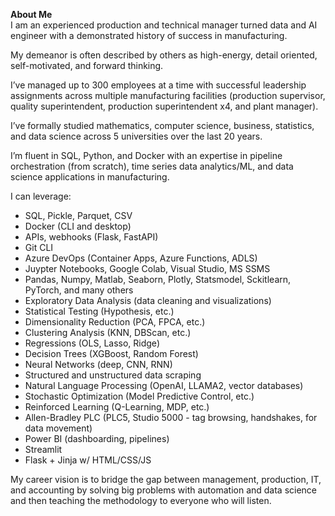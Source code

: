 <b>About Me</b><br>
I am an experienced production and technical manager turned data and AI engineer with a demonstrated history of success in manufacturing.

My demeanor is often described by others as high-energy, detail oriented, self-motivated, and forward thinking.

I’ve managed up to 300 employees at a time with successful leadership assignments across multiple manufacturing facilities (production supervisor, quality superintendent, production superintendent x4, and plant manager).

I’ve formally studied mathematics, computer science, business, statistics, and data science across 5 universities over the last 20 years.

I’m fluent in SQL, Python, and Docker with an expertise in pipeline orchestration (from scratch), time series data analytics/ML, and data science applications in manufacturing.

I can leverage:
- SQL, Pickle, Parquet, CSV
- Docker (CLI and desktop) 
- APIs, webhooks (Flask, FastAPI)
- Git CLI
- Azure DevOps (Container Apps, Azure Functions, ADLS)
- Juypter Notebooks, Google Colab, Visual Studio, MS SSMS
- Pandas, Numpy, Matlab, Seaborn, Plotly, Statsmodel, Sckitlearn, PyTorch, and many others
- Exploratory Data Analysis (data cleaning and visualizations) 
- Statistical Testing (Hypothesis, etc.)
- Dimensionality Reduction (PCA, FPCA, etc.) 
- Clustering Analysis (KNN, DBScan, etc.)
- Regressions (OLS, Lasso, Ridge)
- Decision Trees (XGBoost, Random Forest)
- Neural Networks (deep, CNN, RNN)
- Structured and unstructured data scraping 
- Natural Language Processing (OpenAI, LLAMA2, vector databases)
- Stochastic Optimization (Model Predictive Control, etc.)
- Reinforced Learning (Q-Learning, MDP, etc.) 
- Allen-Bradley PLC (PLC5, Studio 5000 - tag browsing, handshakes, for data movement) 
- Power BI (dashboarding, pipelines)
- Streamlit
- Flask + Jinja w/ HTML/CSS/JS

My career vision is to bridge the gap between management, production, IT, and accounting by solving big problems with automation and data science and then teaching the methodology to everyone who will listen.
